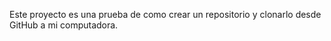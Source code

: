 Este proyecto es una prueba de como crear un repositorio y clonarlo desde GitHub a mi computadora. 
